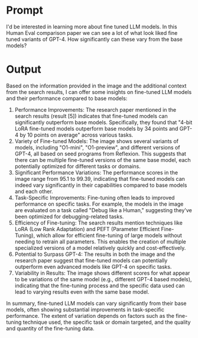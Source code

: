 # Prompt

I'd be interested in learning more about fine tuned LLM models. In this Human Eval comparison paper we can see a lot of what look liked fine tuned variants of GPT-4. How significantly can these vary from the base models?

# Output

Based on the information provided in the image and the additional context from the search results, I can offer some insights on fine-tuned LLM models and their performance compared to base models:

1. Performance Improvements:
   The research paper mentioned in the search results (result \[5]) indicates that fine-tuned models can significantly outperform base models. Specifically, they found that "4-bit LoRA fine-tuned models outperform base models by 34 points and GPT-4 by 10 points on average" across various tasks.
2. Variety of Fine-tuned Models:
   The image shows several variants of models, including "O1-mini", "O1-preview", and different versions of GPT-4, all based on seed programs from Reflexion. This suggests that there can be multiple fine-tuned versions of the same base model, each potentially optimized for different tasks or domains.
3. Significant Performance Variations:
   The performance scores in the image range from 95.1 to 99.39, indicating that fine-tuned models can indeed vary significantly in their capabilities compared to base models and each other.
4. Task-Specific Improvements:
   Fine-tuning often leads to improved performance on specific tasks. For example, the models in the image are evaluated on a task called "Debug like a Human," suggesting they've been optimized for debugging-related tasks.
5. Efficiency of Fine-tuning:
   The search results mention techniques like LoRA (Low Rank Adaptation) and PEFT (Parameter Efficient Fine-Tuning), which allow for efficient fine-tuning of large models without needing to retrain all parameters. This enables the creation of multiple specialized versions of a model relatively quickly and cost-effectively.
6. Potential to Surpass GPT-4:
   The results in both the image and the research paper suggest that fine-tuned models can potentially outperform even advanced models like GPT-4 on specific tasks.
7. Variability in Results:
   The image shows different scores for what appear to be variations of the same model (e.g., different GPT-4 based models), indicating that the fine-tuning process and the specific data used can lead to varying results even with the same base model.

In summary, fine-tuned LLM models can vary significantly from their base models, often showing substantial improvements in task-specific performance. The extent of variation depends on factors such as the fine-tuning technique used, the specific task or domain targeted, and the quality and quantity of the fine-tuning data.
